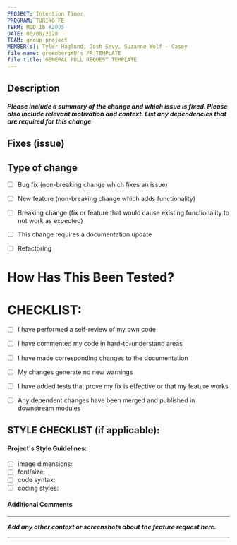 ```yaml
---
PROJECT: Intention Timer
PROGRAM: TURING FE
TERM: MOD 1b #2005
DATE: 00/00/2020
TEAM: group project
MEMBER(s): Tyler Haglund, Josh Sevy, Suzanne Wolf - Casey
file name: greenbergKU's PR TEMPLATE
file title: GENERAL PULL REQUEST TEMPLATE
---
```


## Description

#### ***Please include a summary of the change and which issue is fixed. Please also include relevant motivation and context. List any dependencies that are required for this change***



## Fixes (issue)



## Type of change

- [ ] Bug fix (non-breaking change which fixes an issue)
- [ ] New feature (non-breaking change which adds functionality)
- [ ] Breaking change (fix or feature that would cause existing functionality to not work as expected)
- [ ] This change requires a documentation update
- [ ] Refactoring


# How Has This Been Tested?




# CHECKLIST:

- [ ] I have performed a self-review of my own code
- [ ] I have commented my code in hard-to-understand areas
- [ ] I have made corresponding changes to the documentation
- [ ] My changes generate no new warnings
- [ ] I have added tests that prove my fix is effective or that my feature works
- [ ] Any dependent changes have been merged and published in downstream modules


## STYLE CHECKLIST (if applicable):

#### Project's Style Guidelines: 

  - [ ] image dimensions:
  - [ ] font/size:
  - [ ] code syntax:
  - [ ] coding styles:
 
#### Additional Comments
---
***Add any other context or screenshots about the feature request here.***




---

